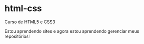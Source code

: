 # html-css
 Curso de HTML5 e CSS3

 Estou aprendendo sites e agora estou aprendendo gerenciar meus repositórios!